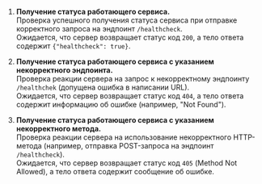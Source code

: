 1. **Получение статуса работающего сервиса.**  
Проверка успешного получения статуса сервиса при отправке корректного запроса на эндпоинт `/healthcheck`.  
Ожидается, что сервер возвращает статус код `200`, а тело ответа содержит `{"healthcheck": true}`.

2. **Получение статуса работающего сервиса с указанием некорректного эндпоинта.**  
Проверка реакции сервера на запрос к некорректному эндпоинту `/healthchek` (допущена ошибка в написании URL).  
Ожидается, что сервер возвращает статус код `404`, а тело ответа содержит информацию об ошибке (например, "Not Found").

3. **Получение статуса работающего сервиса с указанием некорректного метода.**  
Проверка реакции сервера на использование некорректного HTTP-метода (например, отправка POST-запроса на эндпоинт `/healthcheck`).  
Ожидается, что сервер возвращает статус код `405` (Method Not Allowed), а тело ответа содержит сообщение об ошибке.
